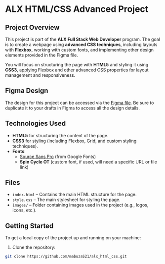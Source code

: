 # ALX HTML/CSS Advanced Project

## Project Overview

This project is part of the **ALX Full Stack Web Developer** program. The goal is to create a webpage using **advanced CSS techniques**, including layouts with **Flexbox**, working with custom fonts, and implementing other design elements provided in the Figma file.

You will focus on structuring the page with **HTML5** and styling it using **CSS3**, applying Flexbox and other advanced CSS properties for layout management and responsiveness.

## Figma Design

The design for this project can be accessed via the [Figma file](https://www.figma.com/design/dyYL6Ku4WG7vsdpwvlcJZC/Homepage?node-id=0-1&p=f&t=6c1Kgd4OhjGwQ2G9-0). Be sure to duplicate it to your drafts in Figma to access all the design details.

## Technologies Used

- **HTML5** for structuring the content of the page.
- **CSS3** for styling (including Flexbox, Grid, and custom styling techniques).
- **Fonts**: 
  - [Source Sans Pro](https://fonts.google.com/specimen/Source+Sans+Pro) (from Google Fonts)
  - **Spin Cycle OT** (custom font, if used, will need a specific URL or file link)

## Files

- `index.html` – Contains the main HTML structure for the page.
- `style.css` – The main stylesheet for styling the page.
- `images/` – Folder containing images used in the project (e.g., logos, icons, etc.).

## Getting Started

To get a local copy of the project up and running on your machine:

1. Clone the repository:

```bash
git clone https://github.com/mabuzaS21/alx_html_css.git
